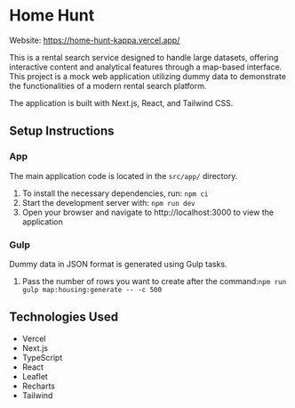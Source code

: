 # Home Hunt

Website: https://home-hunt-kappa.vercel.app/

This is a rental search service designed to handle large datasets, offering interactive content and analytical features through a map-based interface. This project is a mock web application utilizing dummy data to demonstrate the functionalities of a modern rental search platform.

The application is built with Next.js, React, and Tailwind CSS.

## Setup Instructions

### App

The main application code is located in the `src/app/` directory.

1. To install the necessary dependencies, run: `npm ci`
2. Start the development server with: `npm run dev`
3. Open your browser and navigate to http://localhost:3000 to view the application

### Gulp

Dummy data in JSON format is generated using Gulp tasks.

1. Pass the number of rows you want to create after the command:`npm run gulp map:housing:generate -- -c 500`

## Technologies Used

- Vercel
- Next.js
- TypeScript
- React
- Leaflet
- Recharts
- Tailwind
